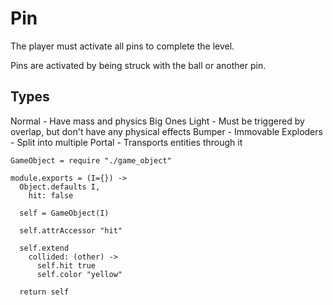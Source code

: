 Pin
===

The player must activate all pins to complete the level.

Pins are activated by being struck with the ball or another pin.

Types
-----

Normal - Have mass and physics
Big Ones
Light - Must be triggered by overlap, but don't have any physical effects
Bumper - Immovable
Exploders - Split into multiple
Portal - Transports entities through it

    GameObject = require "./game_object"

    module.exports = (I={}) ->
      Object.defaults I,
        hit: false

      self = GameObject(I)

      self.attrAccessor "hit"

      self.extend
        collided: (other) ->
          self.hit true
          self.color "yellow"

      return self
